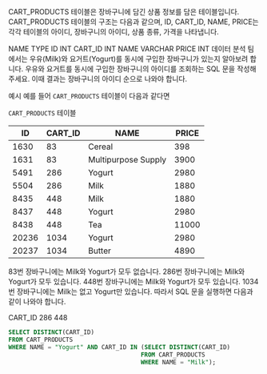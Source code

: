 CART_PRODUCTS 테이블은 장바구니에 담긴 상품 정보를 담은 테이블입니다. CART_PRODUCTS 테이블의 구조는 다음과 같으며, ID, CART_ID, NAME, PRICE는 각각 테이블의 아이디, 장바구니의 아이디, 상품 종류, 가격을 나타냅니다.

NAME	TYPE
ID	INT
CART_ID	INT
NAME	VARCHAR
PRICE	INT
데이터 분석 팀에서는 우유(Milk)와 요거트(Yogurt)를 동시에 구입한 장바구니가 있는지 알아보려 합니다. 우유와 요거트를 동시에 구입한 장바구니의 아이디를 조회하는 SQL 문을 작성해주세요. 이때 결과는 장바구니의 아이디 순으로 나와야 합니다.

예시
예를 들어 `CART_PRODUCTS` 테이블이 다음과 같다면

`CART_PRODUCTS` 테이블

|ID|	CART_ID|	NAME|	PRICE|
|--|--|--|--|
1630|	83|	Cereal|	398|
1631|	83|	Multipurpose Supply|	3900|
5491|	286|	Yogurt|	2980|
5504|	286|	Milk|	1880|
8435|	448|	Milk|	1880|
8437|	448|	Yogurt|	2980|
8438|	448|	Tea|	11000|
20236|	1034|	Yogurt|	2980|
20237|	1034|	Butter|	4890|

83번 장바구니에는 Milk와 Yogurt가 모두 없습니다.
286번 장바구니에는 Milk와 Yogurt가 모두 있습니다.
448번 장바구니에는 Milk와 Yogurt가 모두 있습니다.
1034번 장바구니에는 Milk는 없고 Yogurt만 있습니다.
따라서 SQL 문을 실행하면 다음과 같이 나와야 합니다.

CART_ID
286
448

```sql
SELECT DISTINCT(CART_ID)
FROM CART_PRODUCTS
WHERE NAME = "Yogurt" AND CART_ID IN (SELECT DISTINCT(CART_ID)
                                     FROM CART_PRODUCTS
                                     WHERE NAME = "Milk");
```
